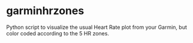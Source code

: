 # garminhrzones
Python script to visualize the usual Heart Rate plot from your Garmin, but color coded according to the 5 HR zones.
